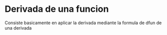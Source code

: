 # Derivada de una funcion
Consiste basicamente en aplicar la derivada mediante la formula de dfun de una derivada
